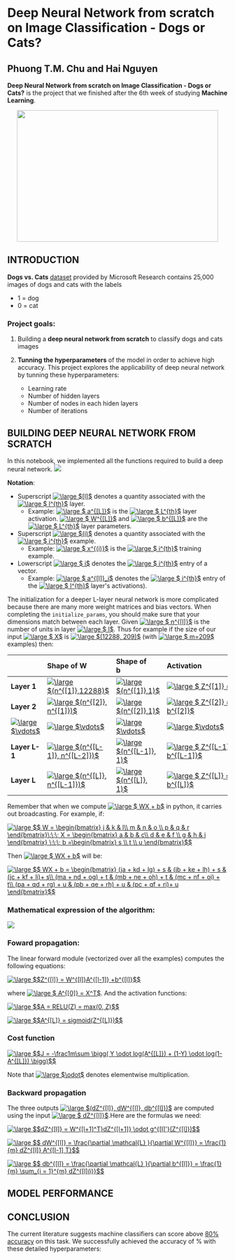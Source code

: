 # Deep Neural Network from scratch on Image Classification - Dogs or Cats?

## **Phuong T.M. Chu and Hai Nguyen**

**Deep Neural Network from scratch on Image Classification - Dogs or Cats?** is the project that we finished after the 6th week of studying **Machine Learning**.

<p align="center">
  <img width="460" height="300" src="https://storage.googleapis.com/kaggle-competitions/kaggle/3362/media/woof_meow.jpg">
</p>

## INTRODUCTION
**Dogs vs. Cats** [dataset](https://www.kaggle.com/c/dogs-vs-cats/data) provided by  Microsoft Research contains 25,000 images of dogs and cats with the labels 
* 1 = dog
* 0 = cat 

### Project goals:
1. Building a **deep neural network from scratch** to classify dogs and cats images

2. **Tunning the hyperparameters** of the model in order to achieve high accuracy. This project explores the applicability of deep neural network by tunning these hyperparameters:
    * Learning rate
    * Number of hidden layers
    * Number of nodes in each hiden layers
    * Number of iterations

## BUILDING DEEP NEURAL NETWORK FROM SCRATCH

In this notebook, we implemented all the functions required to build a deep neural network.
![](https://i.imgur.com/ivhZhmx.png)

**Notation**:
- Superscript <a href="https://www.codecogs.com/eqnedit.php?latex=\inline&space;\dpi{120}&space;\large&space;$[l]$" target="_blank"><img src="https://latex.codecogs.com/gif.latex?\inline&space;\dpi{120}&space;\large&space;$[l]$" title="\large $[l]$" /></a> denotes a quantity associated with the <a href="https://www.codecogs.com/eqnedit.php?latex=\inline&space;\dpi{120}&space;\large&space;$&space;l^{th}$" target="_blank"><img src="https://latex.codecogs.com/gif.latex?\inline&space;\dpi{120}&space;\large&space;$&space;l^{th}$" title="\large $ l^{th}$" /></a> layer. 
    - Example: <a href="https://www.codecogs.com/eqnedit.php?latex=\inline&space;\dpi{120}&space;\large&space;$&space;a^{[L]}$" target="_blank"><img src="https://latex.codecogs.com/gif.latex?\inline&space;\dpi{120}&space;\large&space;$&space;a^{[L]}$" title="\large $ a^{[L]}$" /></a> is the <a href="https://www.codecogs.com/eqnedit.php?latex=\inline&space;\dpi{120}&space;\large&space;$&space;L^{th}$" target="_blank"><img src="https://latex.codecogs.com/gif.latex?\inline&space;\dpi{120}&space;\large&space;$&space;L^{th}$" title="\large $ L^{th}$" /></a> layer activation. <a href="https://www.codecogs.com/eqnedit.php?latex=\inline&space;\dpi{120}&space;\large&space;$&space;W^{[L]}$" target="_blank"><img src="https://latex.codecogs.com/gif.latex?\inline&space;\dpi{120}&space;\large&space;$&space;W^{[L]}$" title="\large $ W^{[L]}$" /></a> and <a href="https://www.codecogs.com/eqnedit.php?latex=\inline&space;\dpi{120}&space;\large&space;$&space;b^{[L]}$" target="_blank"><img src="https://latex.codecogs.com/gif.latex?\inline&space;\dpi{120}&space;\large&space;$&space;b^{[L]}$" title="\large $ b^{[L]}$" /></a> are the <a href="https://www.codecogs.com/eqnedit.php?latex=\inline&space;\dpi{120}&space;\large&space;$&space;L^{th}$" target="_blank"><img src="https://latex.codecogs.com/gif.latex?\inline&space;\dpi{120}&space;\large&space;$&space;L^{th}$" title="\large $ L^{th}$" /></a> layer parameters.
- Superscript <a href="https://www.codecogs.com/eqnedit.php?latex=\inline&space;\dpi{120}&space;\large&space;$(i)$" target="_blank"><img src="https://latex.codecogs.com/gif.latex?\inline&space;\dpi{120}&space;\large&space;$(i)$" title="\large $(i)$" /></a> denotes a quantity associated with the <a href="https://www.codecogs.com/eqnedit.php?latex=\inline&space;\dpi{120}&space;\large&space;$&space;i^{th}$" target="_blank"><img src="https://latex.codecogs.com/gif.latex?\inline&space;\dpi{120}&space;\large&space;$&space;i^{th}$" title="\large $ i^{th}$" /></a> example. 
    - Example: <a href="https://www.codecogs.com/eqnedit.php?latex=\inline&space;\dpi{120}&space;\large&space;$&space;x^{(i)}$" target="_blank"><img src="https://latex.codecogs.com/gif.latex?\inline&space;\dpi{120}&space;\large&space;$&space;x^{(i)}$" title="\large $ x^{(i)}$" /></a> is the <a href="https://www.codecogs.com/eqnedit.php?latex=\inline&space;\dpi{120}&space;\large&space;$&space;i^{th}$" target="_blank"><img src="https://latex.codecogs.com/gif.latex?\inline&space;\dpi{120}&space;\large&space;$&space;i^{th}$" title="\large $ i^{th}$" /></a> training example.
- Lowerscript <a href="https://www.codecogs.com/eqnedit.php?latex=\inline&space;\dpi{120}&space;\large&space;$&space;i$" target="_blank"><img src="https://latex.codecogs.com/gif.latex?\inline&space;\dpi{120}&space;\large&space;$&space;i$" title="\large $ i$" /></a> denotes the <a href="https://www.codecogs.com/eqnedit.php?latex=\inline&space;\dpi{120}&space;\large&space;$&space;i^{th}$" target="_blank"><img src="https://latex.codecogs.com/gif.latex?\inline&space;\dpi{120}&space;\large&space;$&space;i^{th}$" title="\large $ i^{th}$" /></a> entry of a vector.
    - Example: <a href="https://www.codecogs.com/eqnedit.php?latex=\inline&space;\dpi{120}&space;\large&space;$&space;a^{[l]}_i$" target="_blank"><img src="https://latex.codecogs.com/gif.latex?\inline&space;\dpi{120}&space;\large&space;$&space;a^{[l]}_i$" title="\large $ a^{[l]}_i$" /></a> denotes the <a href="https://www.codecogs.com/eqnedit.php?latex=\inline&space;\dpi{120}&space;\large&space;$&space;i^{th}$" target="_blank"><img src="https://latex.codecogs.com/gif.latex?\inline&space;\dpi{120}&space;\large&space;$&space;i^{th}$" title="\large $ i^{th}$" /></a> entry of the <a href="https://www.codecogs.com/eqnedit.php?latex=\inline&space;\dpi{120}&space;\large&space;$&space;l^{th}$" target="_blank"><img src="https://latex.codecogs.com/gif.latex?\inline&space;\dpi{120}&space;\large&space;$&space;l^{th}$" title="\large $ l^{th}$" /></a> layer's activations).
    
The initialization for a deeper L-layer neural network is more complicated because there are many more weight matrices and bias vectors. When completing the `initialize_params`, you should make sure that your dimensions match between each layer. Given <a href="https://www.codecogs.com/eqnedit.php?latex=\inline&space;\dpi{120}&space;\large&space;$&space;n^{[l]}$" target="_blank"><img src="https://latex.codecogs.com/gif.latex?\inline&space;\dpi{120}&space;\large&space;$&space;n^{[l]}$" title="\large $ n^{[l]}$" /></a> is the number of units in layer <a href="https://www.codecogs.com/eqnedit.php?latex=\inline&space;\dpi{120}&space;\large&space;$&space;l$" target="_blank"><img src="https://latex.codecogs.com/gif.latex?\inline&space;\dpi{120}&space;\large&space;$&space;l$" title="\large $ l$" /></a>. Thus for example if the size of our input <a href="https://www.codecogs.com/eqnedit.php?latex=\inline&space;\dpi{120}&space;\large&space;$&space;X$" target="_blank"><img src="https://latex.codecogs.com/gif.latex?\inline&space;\dpi{120}&space;\large&space;$&space;X$" title="\large $ X$" /></a> is <a href="https://www.codecogs.com/eqnedit.php?latex=\inline&space;\dpi{120}&space;\large&space;$(12288,&space;209)$" target="_blank"><img src="https://latex.codecogs.com/gif.latex?\inline&space;\dpi{120}&space;\large&space;$(12288,&space;209)$" title="\large $(12288, 209)$" /></a> (with <a href="https://www.codecogs.com/eqnedit.php?latex=\inline&space;\dpi{120}&space;\large&space;$&space;m=209$" target="_blank"><img src="https://latex.codecogs.com/gif.latex?\inline&space;\dpi{120}&space;\large&space;$&space;m=209$" title="\large $ m=209$" /></a> examples) then:

| |**Shape of W**&nbsp;&nbsp;&nbsp;&nbsp;&nbsp;&nbsp;&nbsp;&nbsp; |**Shape of b**&nbsp;&nbsp;&nbsp;&nbsp;&nbsp;&nbsp;&nbsp;&nbsp;&nbsp;&nbsp;&nbsp;|**Activation**&nbsp;&nbsp;&nbsp;&nbsp;&nbsp;&nbsp;&nbsp;&nbsp;&nbsp;&nbsp;&nbsp;&nbsp;&nbsp;&nbsp;&nbsp;&nbsp;&nbsp;&nbsp;&nbsp;&nbsp;&nbsp;&nbsp;&nbsp;&nbsp;&nbsp;&nbsp;&nbsp;&nbsp;&nbsp;&nbsp;&nbsp;&nbsp;&nbsp;&nbsp;&nbsp;&nbsp;&nbsp;&nbsp;&nbsp;&nbsp;&nbsp;&nbsp;&nbsp;&nbsp;&nbsp;&nbsp;&nbsp;&nbsp;&nbsp;&nbsp;&nbsp;&nbsp;&nbsp;&nbsp;&nbsp;&nbsp;&nbsp;&nbsp;&nbsp;&nbsp;&nbsp;&nbsp;|**Shape of Activation**&nbsp;&nbsp;&nbsp;&nbsp;&nbsp;&nbsp;&nbsp;&nbsp;&nbsp;&nbsp;&nbsp;&nbsp;&nbsp;&nbsp;&nbsp;&nbsp;&nbsp;&nbsp;&nbsp;&nbsp;&nbsp;|
|:-|:-|:-|:-|:-|
|**Layer 1**|<a href="https://www.codecogs.com/eqnedit.php?latex=\inline&space;\dpi{120}&space;\large&space;$(n^{[1]},12288)$" target="_blank"><img src="https://latex.codecogs.com/gif.latex?\inline&space;\dpi{120}&space;\large&space;$(n^{[1]},12288)$" title="\large $(n^{[1]},12288)$" /></a>|<a href="https://www.codecogs.com/eqnedit.php?latex=\inline&space;\dpi{120}&space;\large&space;$(n^{[1]},1)$" target="_blank"><img src="https://latex.codecogs.com/gif.latex?\inline&space;\dpi{120}&space;\large&space;$(n^{[1]},1)$" title="\large $(n^{[1]},1)$" /></a>|<a href="https://www.codecogs.com/eqnedit.php?latex=\inline&space;\dpi{120}&space;\large&space;$&space;Z^{[1]}&space;=&space;W^{[1]}&space;X&space;&plus;&space;b^{[1]}&space;$" target="_blank"><img src="https://latex.codecogs.com/gif.latex?\inline&space;\dpi{120}&space;\large&space;$&space;Z^{[1]}&space;=&space;W^{[1]}&space;X&space;&plus;&space;b^{[1]}&space;$" title="\large $ Z^{[1]} = W^{[1]} X + b^{[1]} $" /></a>|<a href="https://www.codecogs.com/eqnedit.php?latex=\inline&space;\dpi{120}&space;\large&space;$(n^{[1]},209)$" target="_blank"><img src="https://latex.codecogs.com/gif.latex?\inline&space;\dpi{120}&space;\large&space;$(n^{[1]},209)$" title="\large $(n^{[1]},209)$" /></a>|
| **Layer 2**|<a href="https://www.codecogs.com/eqnedit.php?latex=\inline&space;\dpi{120}&space;\large&space;$(n^{[2]},&space;n^{[1]})$" target="_blank"><img src="https://latex.codecogs.com/gif.latex?\inline&space;\dpi{120}&space;\large&space;$(n^{[2]},&space;n^{[1]})$" title="\large $(n^{[2]}, n^{[1]})$" /></a>|<a href="https://www.codecogs.com/eqnedit.php?latex=\inline&space;\dpi{120}&space;\large&space;$(n^{[2]},1)$" target="_blank"><img src="https://latex.codecogs.com/gif.latex?\inline&space;\dpi{120}&space;\large&space;$(n^{[2]},1)$" title="\large $(n^{[2]},1)$" /></a>|<a href="https://www.codecogs.com/eqnedit.php?latex=\inline&space;\dpi{120}&space;\large&space;$&space;Z^{[2]}&space;=&space;W^{[2]}&space;A^{[1]}&space;&plus;&space;b^{[2]}$" target="_blank"><img src="https://latex.codecogs.com/gif.latex?\inline&space;\dpi{120}&space;\large&space;$&space;Z^{[2]}&space;=&space;W^{[2]}&space;A^{[1]}&space;&plus;&space;b^{[2]}$" title="\large $ Z^{[2]} = W^{[2]} A^{[1]} + b^{[2]}$" /></a>|<a href="https://www.codecogs.com/eqnedit.php?latex=\inline&space;\dpi{120}&space;\large&space;$(n^{[2]},&space;209)$" target="_blank"><img src="https://latex.codecogs.com/gif.latex?\inline&space;\dpi{120}&space;\large&space;$(n^{[2]},&space;209)$" title="\large $(n^{[2]}, 209)$" /></a>|
|<a href="https://www.codecogs.com/eqnedit.php?latex=\inline&space;\dpi{120}&space;\large&space;$\vdots$" target="_blank"><img src="https://latex.codecogs.com/gif.latex?\inline&space;\dpi{120}&space;\large&space;$\vdots$" title="\large $\vdots$" /></a>| <a href="https://www.codecogs.com/eqnedit.php?latex=\inline&space;\dpi{120}&space;\large&space;$\vdots$" target="_blank"><img src="https://latex.codecogs.com/gif.latex?\inline&space;\dpi{120}&space;\large&space;$\vdots$" title="\large $\vdots$" /></a> | <a href="https://www.codecogs.com/eqnedit.php?latex=\inline&space;\dpi{120}&space;\large&space;$\vdots$" target="_blank"><img src="https://latex.codecogs.com/gif.latex?\inline&space;\dpi{120}&space;\large&space;$\vdots$" title="\large $\vdots$" /></a>|<a href="https://www.codecogs.com/eqnedit.php?latex=\inline&space;\dpi{120}&space;\large&space;$\vdots$" target="_blank"><img src="https://latex.codecogs.com/gif.latex?\inline&space;\dpi{120}&space;\large&space;$\vdots$" title="\large $\vdots$" /></a>|<a href="https://www.codecogs.com/eqnedit.php?latex=\inline&space;\dpi{120}&space;\large&space;$\vdots$" target="_blank"><img src="https://latex.codecogs.com/gif.latex?\inline&space;\dpi{120}&space;\large&space;$\vdots$" title="\large $\vdots$" /></a>|
|**Layer L-1** | <a href="https://www.codecogs.com/eqnedit.php?latex=\inline&space;\dpi{120}&space;\large&space;$(n^{[L-1]},&space;n^{[L-2]})$" target="_blank"><img src="https://latex.codecogs.com/gif.latex?\inline&space;\dpi{120}&space;\large&space;$(n^{[L-1]},&space;n^{[L-2]})$" title="\large $(n^{[L-1]}, n^{[L-2]})$" /></a> | <a href="https://www.codecogs.com/eqnedit.php?latex=\inline&space;\dpi{120}&space;\large&space;$(n^{[L-1]},&space;1)$" target="_blank"><img src="https://latex.codecogs.com/gif.latex?\inline&space;\dpi{120}&space;\large&space;$(n^{[L-1]},&space;1)$" title="\large $(n^{[L-1]}, 1)$" /></a> | <a href="https://www.codecogs.com/eqnedit.php?latex=\inline&space;\dpi{120}&space;\large&space;$&space;Z^{[L-1]}&space;=&space;W^{[L-1]}&space;A^{[L-2]}&space;&plus;&space;b^{[L-1]}$" target="_blank"><img src="https://latex.codecogs.com/gif.latex?\inline&space;\dpi{120}&space;\large&space;$&space;Z^{[L-1]}&space;=&space;W^{[L-1]}&space;A^{[L-2]}&space;&plus;&space;b^{[L-1]}$" title="\large $ Z^{[L-1]} = W^{[L-1]} A^{[L-2]} + b^{[L-1]}$" /></a> | <a href="https://www.codecogs.com/eqnedit.php?latex=\inline&space;\dpi{120}&space;\large&space;$(n^{[L-1]},&space;209)$" target="_blank"><img src="https://latex.codecogs.com/gif.latex?\inline&space;\dpi{120}&space;\large&space;$(n^{[L-1]},&space;209)$" title="\large $(n^{[L-1]}, 209)$" /></a>|
|**Layer L** | <a href="https://www.codecogs.com/eqnedit.php?latex=\inline&space;\dpi{120}&space;\large&space;$(n^{[L]},&space;n^{[L-1]})$" target="_blank"><img src="https://latex.codecogs.com/gif.latex?\inline&space;\dpi{120}&space;\large&space;$(n^{[L]},&space;n^{[L-1]})$" title="\large $(n^{[L]}, n^{[L-1]})$" /></a> | <a href="https://www.codecogs.com/eqnedit.php?latex=\inline&space;\dpi{120}&space;\large&space;$(n^{[L]},&space;1)$" target="_blank"><img src="https://latex.codecogs.com/gif.latex?\inline&space;\dpi{120}&space;\large&space;$(n^{[L]},&space;1)$" title="\large $(n^{[L]}, 1)$" /></a>|  <a href="https://www.codecogs.com/eqnedit.php?latex=\inline&space;\dpi{120}&space;\large&space;$&space;Z^{[L]}&space;=&space;W^{[L]}&space;A^{[L-1]}&space;&plus;&space;b^{[L]}$" target="_blank"><img src="https://latex.codecogs.com/gif.latex?\inline&space;\dpi{120}&space;\large&space;$&space;Z^{[L]}&space;=&space;W^{[L]}&space;A^{[L-1]}&space;&plus;&space;b^{[L]}$" title="\large $ Z^{[L]} = W^{[L]} A^{[L-1]} + b^{[L]}$" /></a>|<a href="https://www.codecogs.com/eqnedit.php?latex=\inline&space;\dpi{120}&space;\large&space;$(n^{[L]},&space;209)$" target="_blank"><img src="https://latex.codecogs.com/gif.latex?\inline&space;\dpi{120}&space;\large&space;$(n^{[L]},&space;209)$" title="\large $(n^{[L]}, 209)$" /></a> |

Remember that when we compute <a href="https://www.codecogs.com/eqnedit.php?latex=\inline&space;\dpi{120}&space;\large&space;$&space;WX&space;&plus;&space;b$" target="_blank"><img src="https://latex.codecogs.com/gif.latex?\inline&space;\dpi{120}&space;\large&space;$&space;WX&space;&plus;&space;b$" title="\large $ WX + b$" /></a> in python, it carries out broadcasting. For example, if: 

<a href="https://www.codecogs.com/eqnedit.php?latex=\inline&space;\dpi{120}&space;\large&space;$$&space;W&space;=&space;\begin{bmatrix}&space;j&space;&&space;k&space;&&space;l\\&space;m&space;&&space;n&space;&&space;o&space;\\&space;p&space;&&space;q&space;&&space;r&space;\end{bmatrix}\;\;\;&space;X&space;=&space;\begin{bmatrix}&space;a&space;&&space;b&space;&&space;c\\&space;d&space;&&space;e&space;&&space;f&space;\\&space;g&space;&&space;h&space;&&space;i&space;\end{bmatrix}&space;\;\;\;&space;b&space;=\begin{bmatrix}&space;s&space;\\&space;t&space;\\&space;u&space;\end{bmatrix}$$" target="_blank"><img src="https://latex.codecogs.com/gif.latex?\inline&space;\dpi{120}&space;\large&space;$$&space;W&space;=&space;\begin{bmatrix}&space;j&space;&&space;k&space;&&space;l\\&space;m&space;&&space;n&space;&&space;o&space;\\&space;p&space;&&space;q&space;&&space;r&space;\end{bmatrix}\;\;\;&space;X&space;=&space;\begin{bmatrix}&space;a&space;&&space;b&space;&&space;c\\&space;d&space;&&space;e&space;&&space;f&space;\\&space;g&space;&&space;h&space;&&space;i&space;\end{bmatrix}&space;\;\;\;&space;b&space;=\begin{bmatrix}&space;s&space;\\&space;t&space;\\&space;u&space;\end{bmatrix}$$" title="\large $$ W = \begin{bmatrix} j & k & l\\ m & n & o \\ p & q & r \end{bmatrix}\;\;\; X = \begin{bmatrix} a & b & c\\ d & e & f \\ g & h & i \end{bmatrix} \;\;\; b =\begin{bmatrix} s \\ t \\ u \end{bmatrix}$$" /></a>

Then <a href="https://www.codecogs.com/eqnedit.php?latex=\inline&space;\dpi{120}&space;\large&space;$&space;WX&space;&plus;&space;b$" target="_blank"><img src="https://latex.codecogs.com/gif.latex?\inline&space;\dpi{120}&space;\large&space;$&space;WX&space;&plus;&space;b$" title="\large $ WX + b$" /></a> will be:

<a href="https://www.codecogs.com/eqnedit.php?latex=\inline&space;\dpi{120}&space;\large&space;$$&space;WX&space;&plus;&space;b&space;=&space;\begin{bmatrix}&space;(ja&space;&plus;&space;kd&space;&plus;&space;lg)&space;&plus;&space;s&space;&&space;(jb&space;&plus;&space;ke&space;&plus;&space;lh)&space;&plus;&space;s&space;&&space;(jc&space;&plus;&space;kf&space;&plus;&space;li)&plus;&space;s\\&space;(ma&space;&plus;&space;nd&space;&plus;&space;og)&space;&plus;&space;t&space;&&space;(mb&space;&plus;&space;ne&space;&plus;&space;oh)&space;&plus;&space;t&space;&&space;(mc&space;&plus;&space;nf&space;&plus;&space;oi)&space;&plus;&space;t\\&space;(pa&space;&plus;&space;qd&space;&plus;&space;rg)&space;&plus;&space;u&space;&&space;(pb&space;&plus;&space;qe&space;&plus;&space;rh)&space;&plus;&space;u&space;&&space;(pc&space;&plus;&space;qf&space;&plus;&space;ri)&plus;&space;u&space;\end{bmatrix}$$" target="_blank"><img src="https://latex.codecogs.com/gif.latex?\inline&space;\dpi{120}&space;\large&space;$$&space;WX&space;&plus;&space;b&space;=&space;\begin{bmatrix}&space;(ja&space;&plus;&space;kd&space;&plus;&space;lg)&space;&plus;&space;s&space;&&space;(jb&space;&plus;&space;ke&space;&plus;&space;lh)&space;&plus;&space;s&space;&&space;(jc&space;&plus;&space;kf&space;&plus;&space;li)&plus;&space;s\\&space;(ma&space;&plus;&space;nd&space;&plus;&space;og)&space;&plus;&space;t&space;&&space;(mb&space;&plus;&space;ne&space;&plus;&space;oh)&space;&plus;&space;t&space;&&space;(mc&space;&plus;&space;nf&space;&plus;&space;oi)&space;&plus;&space;t\\&space;(pa&space;&plus;&space;qd&space;&plus;&space;rg)&space;&plus;&space;u&space;&&space;(pb&space;&plus;&space;qe&space;&plus;&space;rh)&space;&plus;&space;u&space;&&space;(pc&space;&plus;&space;qf&space;&plus;&space;ri)&plus;&space;u&space;\end{bmatrix}$$" title="\large $$ WX + b = \begin{bmatrix} (ja + kd + lg) + s & (jb + ke + lh) + s & (jc + kf + li)+ s\\ (ma + nd + og) + t & (mb + ne + oh) + t & (mc + nf + oi) + t\\ (pa + qd + rg) + u & (pb + qe + rh) + u & (pc + qf + ri)+ u \end{bmatrix}$$" /></a>

### **Mathematical expression of the algorithm**:

![](https://i.imgur.com/FPjpVDX.png)

### **Foward propagation:**

The linear forward module (vectorized over all the examples) computes the following equations:

<a href="https://www.codecogs.com/eqnedit.php?latex=\inline&space;\dpi{120}&space;\large&space;$$Z^{[l]}&space;=&space;W^{[l]}A^{[l-1]}&space;&plus;b^{[l]}$$" target="_blank"><img src="https://latex.codecogs.com/gif.latex?\inline&space;\dpi{120}&space;\large&space;$$Z^{[l]}&space;=&space;W^{[l]}A^{[l-1]}&space;&plus;b^{[l]}$$" title="\large $$Z^{[l]} = W^{[l]}A^{[l-1]} +b^{[l]}$$" /></a>

where <a href="https://www.codecogs.com/eqnedit.php?latex=\inline&space;\dpi{120}&space;\large&space;$&space;A^{[0]}&space;=&space;X^T$" target="_blank"><img src="https://latex.codecogs.com/gif.latex?\inline&space;\dpi{120}&space;\large&space;$&space;A^{[0]}&space;=&space;X^T$" title="\large $ A^{[0]} = X^T$" /></a>. And the activation functions:

<a href="https://www.codecogs.com/eqnedit.php?latex=\inline&space;\dpi{120}&space;\large&space;$$A&space;=&space;RELU(Z)&space;=&space;max(0,&space;Z)$$" target="_blank"><img src="https://latex.codecogs.com/gif.latex?\inline&space;\dpi{120}&space;\large&space;$$A&space;=&space;RELU(Z)&space;=&space;max(0,&space;Z)$$" title="\large $$A = RELU(Z) = max(0, Z)$$" /></a>

<a href="https://www.codecogs.com/eqnedit.php?latex=\inline&space;\dpi{120}&space;\large&space;$$A^{[L]}&space;=&space;sigmoid(Z^{[L]})$$" target="_blank"><img src="https://latex.codecogs.com/gif.latex?\inline&space;\dpi{120}&space;\large&space;$$A^{[L]}&space;=&space;sigmoid(Z^{[L]})$$" title="\large $$A^{[L]} = sigmoid(Z^{[L]})$$" /></a>

### **Cost function**

<a href="https://www.codecogs.com/eqnedit.php?latex=\inline&space;\dpi{120}&space;\large&space;$$J&space;=&space;-\frac1m\sum&space;\bigg(&space;Y&space;\odot&space;log(A^{[L]})&space;&plus;&space;(1-Y)&space;\odot&space;log(1-A^{[L]})&space;\bigg)$$" target="_blank"><img src="https://latex.codecogs.com/gif.latex?\inline&space;\dpi{120}&space;\large&space;$$J&space;=&space;-\frac1m\sum&space;\bigg(&space;Y&space;\odot&space;log(A^{[L]})&space;&plus;&space;(1-Y)&space;\odot&space;log(1-A^{[L]})&space;\bigg)$$" title="\large $$J = -\frac1m\sum \bigg( Y \odot log(A^{[L]}) + (1-Y) \odot log(1-A^{[L]}) \bigg)$$" /></a>

Note that <a href="https://www.codecogs.com/eqnedit.php?latex=\inline&space;\dpi{120}&space;\large&space;$\odot$" target="_blank"><img src="https://latex.codecogs.com/gif.latex?\inline&space;\dpi{120}&space;\large&space;$\odot$" title="\large $\odot$" /></a> denotes elementwise multiplication.

### **Backward propagation**

The three outputs <a href="https://www.codecogs.com/eqnedit.php?latex=\inline&space;\dpi{120}&space;\large&space;$(dZ^{[l]},&space;dW^{[l]},&space;db^{[l]})$" target="_blank"><img src="https://latex.codecogs.com/gif.latex?\inline&space;\dpi{120}&space;\large&space;$(dZ^{[l]},&space;dW^{[l]},&space;db^{[l]})$" title="\large $(dZ^{[l]}, dW^{[l]}, db^{[l]})$" /></a> are computed using the input <a href="https://www.codecogs.com/eqnedit.php?latex=\inline&space;\dpi{120}&space;\large&space;$&space;dZ^{[l]}$" target="_blank"><img src="https://latex.codecogs.com/gif.latex?\inline&space;\dpi{120}&space;\large&space;$&space;dZ^{[l]}$" title="\large $ dZ^{[l]}$" /></a>.Here are the formulas we need:

<a href="https://www.codecogs.com/eqnedit.php?latex=\inline&space;\dpi{120}&space;\large&space;$$dZ^{[l]}&space;=&space;W^{[l&plus;1]^T}dZ^{[l&plus;1]}&space;\odot&space;g^{[l]'}(Z^{[l]})$$" target="_blank"><img src="https://latex.codecogs.com/gif.latex?\inline&space;\dpi{120}&space;\large&space;$$dZ^{[l]}&space;=&space;W^{[l&plus;1]^T}dZ^{[l&plus;1]}&space;\odot&space;g^{[l]'}(Z^{[l]})$$" title="\large $$dZ^{[l]} = W^{[l+1]^T}dZ^{[l+1]} \odot g^{[l]'}(Z^{[l]})$$" /></a>

<a href="https://www.codecogs.com/eqnedit.php?latex=\inline&space;\dpi{120}&space;\large&space;$$&space;dW^{[l]}&space;=&space;\frac{\partial&space;\mathcal{L}&space;}{\partial&space;W^{[l]}}&space;=&space;\frac{1}{m}&space;dZ^{[l]}&space;A^{[l-1]&space;T}$$" target="_blank"><img src="https://latex.codecogs.com/gif.latex?\inline&space;\dpi{120}&space;\large&space;$$&space;dW^{[l]}&space;=&space;\frac{\partial&space;\mathcal{L}&space;}{\partial&space;W^{[l]}}&space;=&space;\frac{1}{m}&space;dZ^{[l]}&space;A^{[l-1]&space;T}$$" title="\large $$ dW^{[l]} = \frac{\partial \mathcal{L} }{\partial W^{[l]}} = \frac{1}{m} dZ^{[l]} A^{[l-1] T}$$" /></a>

<a href="https://www.codecogs.com/eqnedit.php?latex=\inline&space;\dpi{120}&space;\large&space;$$&space;db^{[l]}&space;=&space;\frac{\partial&space;\mathcal{L}&space;}{\partial&space;b^{[l]}}&space;=&space;\frac{1}{m}&space;\sum_{i&space;=&space;1}^{m}&space;dZ^{[l](i)}$$" target="_blank"><img src="https://latex.codecogs.com/gif.latex?\inline&space;\dpi{120}&space;\large&space;$$&space;db^{[l]}&space;=&space;\frac{\partial&space;\mathcal{L}&space;}{\partial&space;b^{[l]}}&space;=&space;\frac{1}{m}&space;\sum_{i&space;=&space;1}^{m}&space;dZ^{[l](i)}$$" title="\large $$ db^{[l]} = \frac{\partial \mathcal{L} }{\partial b^{[l]}} = \frac{1}{m} \sum_{i = 1}^{m} dZ^{[l](i)}$$" /></a>



## MODEL PERFORMANCE

## CONCLUSION
The current literature suggests machine classifiers can score above [80% accuracy](chrome-extension://cbnaodkpfinfiipjblikofhlhlcickei/src/pdfviewer/web/viewer.html?file=http://xenon.stanford.edu/~pgolle/papers/dogcat.pdf) on this task.
We successfully achieved the accuracy of % with these detailed hyperparameters:
